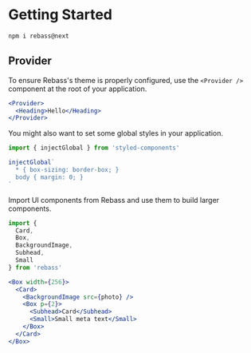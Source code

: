 
# Getting Started

```sh
npm i rebass@next
```

## Provider

To ensure Rebass's theme is properly configured, use the `<Provider />` component at the root of your application.

```.jsx
<Provider>
  <Heading>Hello</Heading>
</Provider>
```

You might also want to set some global styles in your application.

```jsx
import { injectGlobal } from 'styled-components'

injectGlobal`
  * { box-sizing: border-box; }
  body { margin: 0; }
`
```

Import UI components from Rebass and use them to build larger components.

```js
import {
  Card,
  Box,
  BackgroundImage,
  Subhead,
  Small
} from 'rebass'
```

```.jsx
<Box width={256}>
  <Card>
    <BackgroundImage src={photo} />
    <Box p={2}>
      <Subhead>Card</Subhead>
      <Small>Small meta text</Small>
    </Box>
  </Card>
</Box>
```

